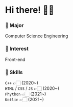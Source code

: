 # Hi there! 👋🏻

### 🚀 Major
Computer Science Engineering

### 🌱 Interest
Front-end

### 💫 Skills
`C++`                 👉🏻 (2020~) <br>
`HTML` / `CSS` / `JS`   👉🏻 (2020~) <br>
`Phython`           👉🏻 (2021~) <br>
`Kotlin`            👉🏻 (2021~)

